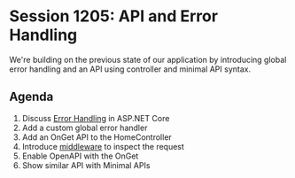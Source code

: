 # Session 1205: API and Error Handling

We're building on the previous state of our application by introducing global error handling and an API using controller and minimal API syntax.   

## Agenda

1. Discuss [Error Handling](https://docs.microsoft.com/aspnet/core/fundamentals/error-handling) in ASP.NET Core
2. Add a custom global error handler
3. Add an OnGet API to the HomeController
3. Introduce [middleware](https://docs.microsoft.com/aspnet/core/fundamentals/middleware) to inspect the request
4. Enable OpenAPI with the OnGet
5. Show similar API with Minimal APIs
